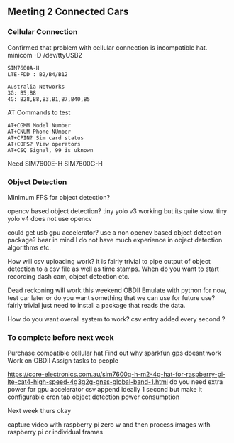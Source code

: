 ## Meeting 2 Connected Cars

### Cellular Connection

Confirmed that problem with cellular connection is incompatible hat.
minicom -D /dev/ttyUSB2

```
SIM7600A-H
LTE-FDD : B2/B4/B12

Australia Networks
3G: B5,B8
4G: B28,B8,B3,B1,B7,B40,B5

```
AT Commands to test

```
AT+CGMM Model Number 
AT+CNUM Phone NUmber
AT+CPIN? Sim card status
AT+COPS? View operators
AT+CSQ Signal, 99 is uknown
```

Need 
SIM7600E-H
SIM7600G-H

### Object Detection
Minimum FPS for object detection?

opencv based object detection?
tiny yolo v3 working but its quite slow. tiny yolo v4 does not use opencv 

could get usb gpu accelerator? use a non opencv based object detection package? bear in mind I do not have much experience in object detection algorithms etc.

How will csv uploading work? it is fairly trivial to pipe output of object detection to a csv file as well as time stamps.
When do you want to start recording dash cam, object detection etc. 

Dead reckoning will work this weekend 
OBDII Emulate with python for now, test car later or do you want something that we can use for future use?
fairly trivial just need to install a package that reads the data.

How do you want overall system to work? csv entry added every second ? 

### To complete before next week 

Purchase compatible cellular hat
Find out why sparkfun gps doesnt work
Work on OBDII
Assign tasks to people


https://core-electronics.com.au/sim7600g-h-m2-4g-hat-for-raspberry-pi-lte-cat4-high-speed-4g3g2g-gnss-global-band-1.html
do you need extra power for gpu accelerator
csv append ideally 1 second but make it configurable
cron tab
object detection power consumption

Next week thurs okay

capture video with raspberry pi zero w and then process images with raspberry pi or individual frames
